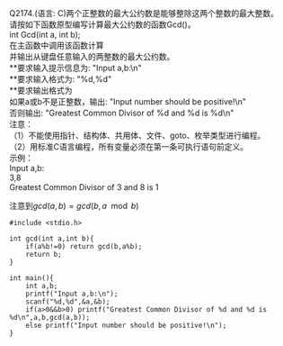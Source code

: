 Q2174.(语言: C)两个正整数的最大公约数是能够整除这两个整数的最大整数。\
请按如下函数原型编写计算最大公约数的函数Gcd()。\
int Gcd(int a, int b);\
在主函数中调用该函数计算\
并输出从键盘任意输入的两整数的最大公约数。\
**要求输入提示信息为: "Input a,b:\n"\
**要求输入格式为: "%d,%d"\
**要求输出格式为\
如果a或b不是正整数，输出: "Input number should be positive!\n"\
否则输出: "Greatest Common Divisor of %d and %d is %d\n"\
注意：\
（1）不能使用指针、结构体、共用体、文件、goto、枚举类型进行编程。\
（2）用标准C语言编程，所有变量必须在第一条可执行语句前定义。\
示例：\
Input a,b:\
3,8\
Greatest Common Divisor of 3 and 8 is 1

注意到$` gcd(a,b)= gcd(b,a \mod b)`$


```
#include <stdio.h>

int gcd(int a,int b){
    if(a%b!=0) return gcd(b,a%b);
    return b; 
}

int main(){
    int a,b;
    printf("Input a,b:\n");
    scanf("%d,%d",&a,&b);
    if(a>0&&b>0) printf("Greatest Common Divisor of %d and %d is %d\n",a,b,gcd(a,b));
    else printf("Input number should be positive!\n");
}
```
